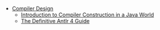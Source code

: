 * [Compiler Design](./)
  * [Introduction to Compiler Construction in a Java World](./introduction-to-compiler-construction-in-a-java-world/README)
  * [The Definitive Antlr 4 Guide](./the-definitive-antlr4-reference/README)